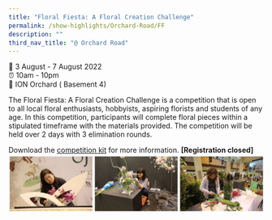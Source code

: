 ```yaml
---
title: "Floral Fiesta: A Floral Creation Challenge"
permalink: /show-highlights/Orchard-Road/FF
description: ""
third_nav_title: "@ Orchard Road"
---
```

📆 3 August - 7 August 2022 <br>
⏰ 10am - 10pm<br>
📍 ION Orchard ( Basement 4) <br>

The Floral Fiesta: A Floral Creation Challenge is a competition that is open to all local floral enthusiasts, hobbyists, aspiring florists and students of any age. In this competition, participants will complete floral pieces within a stipulated timeframe with the materials provided. The competition will be held over 2 days with 3 elimination rounds. 

Download the [competition kit](/files/SGF2022%20Floral%20Fiesta%20Competition%20Kit.pdf) for more information.
**[Registration closed]**
![BTF](/images/BTF.jpg)